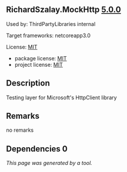 RichardSzalay.MockHttp [5.0.0](https://www.nuget.org/packages/RichardSzalay.MockHttp/5.0.0)
--------------------

Used by: ThirdPartyLibraries internal

Target frameworks: netcoreapp3.0

License: [MIT](../../../../licenses/mit) 

- package license: [MIT](https://github.com/richardszalay/mockhttp/blob/master/LICENSE) 
- project license: [MIT](https://raw.githubusercontent.com/richardszalay/mockhttp/master/LICENSE) 

Description
-----------
Testing layer for Microsoft's HttpClient library

Remarks
-----------
no remarks

Dependencies 0
-----------


*This page was generated by a tool.*